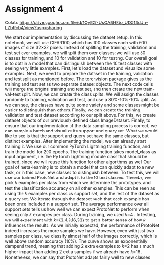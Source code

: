 # Assignment 4
Colab: https://drive.google.com/file/d/1OyE2f-UsOA8HKto_UD513dUn-LZbRcb4/view?usp=sharing

We start our implementation by discussing the dataset setup. In this notebook, we will use CIFAR100, which has 100 classes each with 600 images of size  32×32  pixels. Instead of splitting the training, validation and test set over examples, we will split them over classes: we will use 80 classes for training, and 10 for validation and 10 for testing. Our overall goal is to obtain a model that can distinguish between the 10 test classes with seeing very little examples. First, let's load the dataset and visualize some examples.
Next, we need to prepare the dataset in the training, validation and test split as mentioned before. The torchvision package gives us the training and test set as two separate dataset objects. The next code cells will merge the original training and test set, and then create the new train-val-test split.
Now, we can create the class splits. We will assign the classes randomly to training, validation and test, and use a 80%-10%-10% split.
As we can see, the classes have quite some variety and some classes might be easier to distinguish than others.
Finally, we can create the training, validation and test dataset according to our split above. For this, we create dataset objects of our previously defined class ImageDataset.
Finally, to ensure that our implementation of the data sampling process is correct, we can sample a batch and visualize its support and query set. What we would like to see is that the support and query set have the same classes, but distinct examples.
After implementing the model, we can already start training it. We use our common PyTorch Lightning training function, and train the model for 200 epochs. The training function takes model_class as input argument, i.e. the PyTorch Lightning module class that should be trained, since we will reuse this function for other algorithms as well
Our goal of meta-learning is to obtain a model that can quickly adapt to a new task, or in this case, new classes to distinguish between. To test this, we will use our trained ProtoNet and adapt it to the 10 test classes. Thereby, we pick  𝑘  examples per class from which we determine the prototypes, and test the classification accuracy on all other examples. This can be seen as using the  𝑘  examples per class as support set, and the rest of the dataset as a query set. We iterate through the dataset such that each example has been once included in a support set. The average performance over all support sets tells us how well we can expect ProtoNet to perform when seeing only  𝑘  examples per class. During training, we used  𝑘=4 . In testing, we will experiment with  𝑘={2,4,8,16,32}  to get a better sense of how  𝑘  influences the results.
As we initially expected, the performance of ProtoNet indeed increases the more samples we have. However, even with just two samples per class, we classify almost half of the images correctly, which is well above random accuracy (10%). The curve shows an exponentially dampend trend, meaning that adding 2 extra examples to  𝑘=2  has a much higher impact than adding 2 extra samples if we already have  𝑘=16 . Nonetheless, we can say that ProtoNet adapts fairly well to new classes
